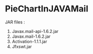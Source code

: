 # PieChartInJAVAMail
JAR files : 
1.  Javax.mail-api-1.6.2.jar
2.  Javax.mail-1.6.2.jar
3.  Activation-1.1.1.jar
4.  Jfxswt.jar
